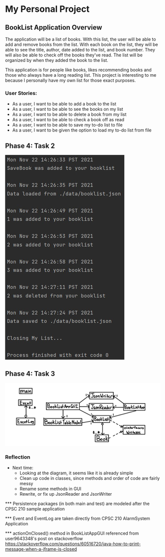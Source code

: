 # My Personal Project

## BookList Application Overview

The application will be a list of books. With this list, the user will be able to add and remove books from the list.
With each book on the list, they will be able to see the title, author, date added to the list, and book number. They 
will also be able to check off the books they've read. The list will be organized by when they added the book to the
list.

This application is for people like books, likes recommending books and those who always have a long reading list. 
This project is interesting to me because I personally have my own list for those exact purposes.

### **User Stories**:
- As a user, I want to be able to add a book to the list
- As a user, I want to be able to see the books on my list
- As a user, I want to be able to delete a book from my list
- As a user, I want to be able to check a book off as read
- As a user, I want to be able to save my to-do list to file
- As a user, I want to be given the option to load my to-do list from file

## Phase 4: Task 2
![Event Log Screenshot](CPSC%20210%20-%20Phase%204%20T2%20EventLog.jpg)

## Phase 4: Task 3
![UML Diagram](CPSC%20210%20-%20Phase%204%20T3%20UML%20Diagram.JPG)

### Reflection  
- Next time: 
  - Looking at the diagram, it seems like it is already simple
  - Clean up code in classes, since methods and order of code are fairly messy
  - Rename some methods in GUI
  - Rewrite, or fix up JsonReader and JsonWriter

*** Persistence packages (in both main and test) are modeled after the CPSC 210 sample application

*** Event and EventLog are taken directly from CPSC 210 AlarmSystem Application 

*** actionOnClosed() method in BookListAppGUI referenced from user9643348's post on stackoverflow
https://stackoverflow.com/questions/60516720/java-how-to-print-message-when-a-jframe-is-closed 